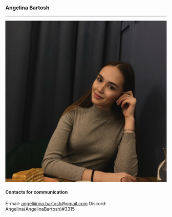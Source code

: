 ### Angelina Bartosh

***
![Avatar](/img/avatar.png "Avatar")
#### Contacts for communication

E-mail: angeliiinna.bartosh@gmail.com
Discord: Angelina(AngelinaBartosh)#3315
